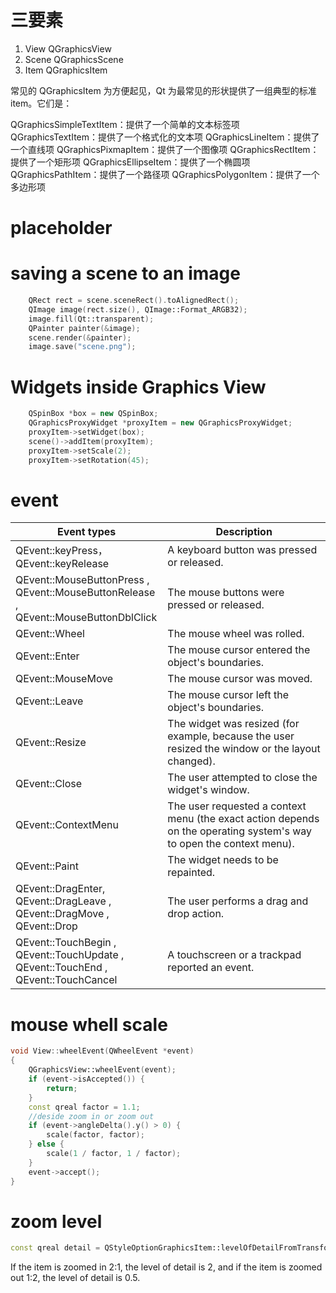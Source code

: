 <!--
 * @Author: your name
 * @Date: 2020-04-14 18:08:30
 * @LastEditTime: 2020-04-20 16:10:19
 * @LastEditors: Please set LastEditors
 * @Description: In User Settings Edit
 * @FilePath: \git_test\qt\qt-graphics.md
 -->
# 三要素
1. View QGraphicsView
2. Scene QGraphicsScene
3. Item QGraphicsItem



常见的 QGraphicsItem
为方便起见，Qt 为最常见的形状提供了一组典型的标准 item。它们是：

QGraphicsSimpleTextItem：提供了一个简单的文本标签项
QGraphicsTextItem：提供了一个格式化的文本项
QGraphicsLineItem：提供了一个直线项
QGraphicsPixmapItem：提供了一个图像项
QGraphicsRectItem：提供了一个矩形项
QGraphicsEllipseItem：提供了一个椭圆项
QGraphicsPathItem：提供了一个路径项
QGraphicsPolygonItem：提供了一个多边形项

# placeholder

# saving a scene to an image

```cpp
    QRect rect = scene.sceneRect().toAlignedRect();
    QImage image(rect.size(), QImage::Format_ARGB32);
    image.fill(Qt::transparent);
    QPainter painter(&image);
    scene.render(&painter);
    image.save("scene.png");
```

# Widgets inside Graphics View
```cpp
    QSpinBox *box = new QSpinBox;
    QGraphicsProxyWidget *proxyItem = new QGraphicsProxyWidget;
    proxyItem->setWidget(box);
    scene()->addItem(proxyItem);
    proxyItem->setScale(2);
    proxyItem->setRotation(45);
```
# event
|Event types|Description|
|-|-|
|QEvent::keyPress，<br>QEvent::keyRelease<br/>|A keyboard button was pressed or released.|
|QEvent::MouseButtonPress ,<br> QEvent::MouseButtonRelease , <br/> QEvent::MouseButtonDblClick|The mouse buttons were pressed or released.|
|QEvent::Wheel|The mouse wheel was rolled.|
|QEvent::Enter|The mouse cursor entered the object's boundaries.|
|QEvent::MouseMove|The mouse cursor was moved.|
|QEvent::Leave|The mouse cursor left the object's boundaries.|
|QEvent::Resize|The widget was resized (for example, because the user resized the window or the layout changed).|
|QEvent::Close|The user attempted to close the widget's window.
|QEvent::ContextMenu|The user requested a context menu (the exact action depends on the operating system's way to open the context menu).
|QEvent::Paint|The widget needs to be repainted.|
|QEvent::DragEnter, <br> QEvent::DragLeave , <br/> QEvent::DragMove ,<br> QEvent::Drop<br/> |The user performs a drag and drop action.|
|QEvent::TouchBegin ,<br>QEvent::TouchUpdate ,<br/>QEvent::TouchEnd ,<br>QEvent::TouchCancel<br/>|A touchscreen or a trackpad reported an event.|

# mouse whell scale
```cpp
void View::wheelEvent(QWheelEvent *event)
{
    QGraphicsView::wheelEvent(event);
    if (event->isAccepted()) {
        return;
    }
    const qreal factor = 1.1;
    //deside zoom in or zoom out 
    if (event->angleDelta().y() > 0) {
        scale(factor, factor);
    } else {
        scale(1 / factor, 1 / factor);
    }
    event->accept();
}
```

# zoom level
```cpp
const qreal detail = QStyleOptionGraphicsItem::levelOfDetailFromTransform(painter->worldTransform());
```
If the item is zoomed in 2:1, the level of detail is 2, and if the item is zoomed out 1:2, the level of detail is 0.5.
